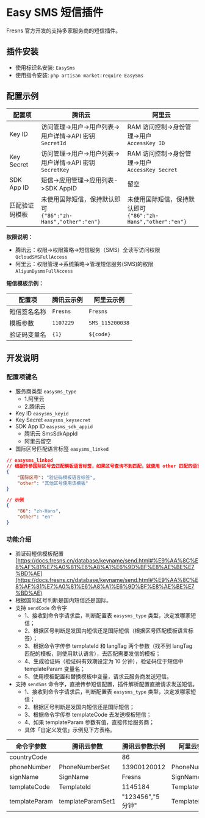 # Easy SMS 短信插件

Fresns 官方开发的支持多家服务商的短信插件。

## 插件安装

- 使用标识名安装: `EasySms`
- 使用指令安装: `php artisan market:require EasySms`

## 配置示例

| 配置项 | 腾讯云 | 阿里云 |
| --- | --- | --- |
| Key ID | 访问管理->用户->用户列表->用户详情->API 密钥<br>`SecretId` | RAM 访问控制->身份管理->用户<br>`AccessKey ID` |
| Key Secret | 访问管理->用户->用户列表->用户详情->API 密钥<br>`SecretKey` | RAM 访问控制->身份管理->用户<br>`AccessKey Secret` |
| SDK App ID | 短信->应用管理->应用列表->SDK AppID | 留空 |
| 匹配验证码模板 | 未使用国际短信，保持默认即可<br>`{"86":"zh-Hans","other":"en"}` | 未使用国际短信，保持默认即可<br>`{"86":"zh-Hans","other":"en"}` |

**权限说明：**
- 腾讯云：权限->权限策略->短信服务（SMS）全读写访问权限 `QcloudSMSFullAccess`
- 阿里云：权限管理->系统策略->管理短信服务(SMS)的权限 `AliyunDysmsFullAccess`

**短信模板示例：**

| 配置项 | 腾讯云示例 | 阿里云示例 |
| --- | --- | --- |
| 短信签名名称 | `Fresns` | `Fresns` |
| 模板参数 | `1107229` | `SMS_115200038` |
| 验证码变量名 | `{1}` | `${code}` |


## 开发说明

### 配置项键名

- 服务商类型 `easysms_type`
    - 1.阿里云
    - 2.腾讯云
- Key ID `easysms_keyid`
- Key Secret `easysms_keysecret`
- SDK App ID `easysms_sdk_appid`
    - 腾讯云 SmsSdkAppId
    - 阿里云留空
- 国际区号匹配语言标签 `easysms_linked`

```json
// easysms_linked
// 根据传参国际区号去匹配模板语言标签，如果区号查询不到匹配，就使用 other 匹配的语言标签模板
{
    "国际区号": "验证码模板语言标签",
    "other": "其他区号使用该模板"
}

// 示例
{
    "86": "zh-Hans",
    "other": "en"
}
```

### 功能介绍

- 验证码短信模板配置 [https://docs.fresns.cn/database/keyname/send.html#%E9%AA%8C%E8%AF%81%E7%A0%81%E6%A8%A1%E6%9D%BF%E8%AE%BE%E7%BD%AE](https://docs.fresns.cn/database/keyname/send.html#%E9%AA%8C%E8%AF%81%E7%A0%81%E6%A8%A1%E6%9D%BF%E8%AE%BE%E7%BD%AE)
- 根据国际区号判断是国内短信还是国际。
- 支持 `sendCode` 命令字
    - 1、接收到命令字请求后，判断配置表 `easysms_type` 类型，决定发哪家短信；
    - 2、根据区号判断是发国内短信还是国际短信（根据区号匹配模板语言标签）；
    - 3、根据命令字传参 templateId 和 langTag 两个参数（找不到 langTag 匹配的模板，则使用默认语言），去匹配需要发信的模板；
    - 4、生成验证码（验证码有效期设定为 10 分钟），验证码位于短信中 templateParam 变量名；
    - 5、使用模板配置和替换模板中变量，请求云服务商发送短信。
- 支持 `sendSms` 命令字，直接传参短信配置，插件解析配置直接请求发送短信。
    - 1、接收到命令字请求后，判断配置表 `easysms_type` 类型，决定发哪家短信；
    - 2、根据区号判断是发国内短信还是国际短信；
    - 3、根据命令字传参 templateCode 去发送模板短信；
    - 4、如果 templateParam 参数有值，直接传给服务商；
    - 具体「自定义发信」示例见下方表格。

| 命令字参数 | 腾讯云参数 | 腾讯云参数示例 | 阿里云参数 | 阿里云参数示例 |
| --- | --- | --- | --- | --- |
| countryCode |  | 86 |  | 86 |
| phoneNumber | PhoneNumberSet | 13900120012 | PhoneNumbers | 13900120012 |
| signName | SignName | Fresns | SignName | Fresns |
| templateCode | TemplateId | 1145184 | TemplateCode | SMS_225391766 |
| templateParam | templateParamSet1 | "123456","5分钟" | TemplateParam | {"password":"1234567890","time":"5分钟"} |
